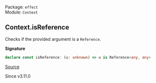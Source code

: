 Package: `effect`<br />
Module: `Context`<br />

## Context.isReference

Checks if the provided argument is a `Reference`.

**Signature**

```ts
declare const isReference: (u: unknown) => u is Reference<any, any>
```

[Source](https://github.com/Effect-TS/effect/tree/main/packages/effect/src/Context.ts#L254)

Since v3.11.0